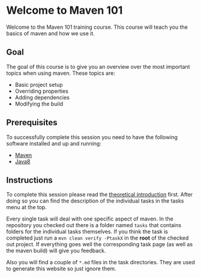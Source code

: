 # Welcome to Maven 101

Welcome to the Maven 101 training course. This course will teach you the basics of maven and how we use it.

## Goal

The goal of this course is to give you an overview over the most important topics when using maven.
These topics are:

* Basic project setup
* Overriding properties
* Adding dependencies
* Modifying the build

## Prerequisites

To successfully complete this session you need to have the following software installed and up and running:

* [Maven](https://maven.apache.org/install.html)
* [Java8](https://docs.oracle.com/javase/8/docs/technotes/guides/install/install_overview.html)

## Instructions

To complete this session please read the [theoretical introduction](theory.md) first.
After doing so you can find the description of the individual tasks in the tasks menu at the top.

Every single task will deal with one specific aspect of maven.
In the repository you checked out there is a folder named `tasks` that contains folders for the individual tasks
themselves.
If you think the task is completed just run a `mvn clean verify -PtaskX` in the **root** of the checked out project.
If everything goes well the corresponding task page (as well as the maven build) will give you feedback.

Also you will find a couple of `*.md` files in the task directories. They are used to generate this website so just
ignore them.

